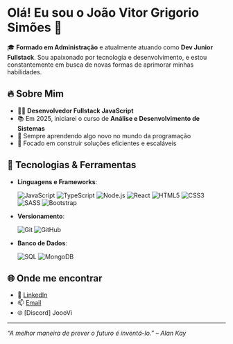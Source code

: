 # Olá! Eu sou o João Vitor Grigorio Simões 👋

🎓 **Formado em Administração** e atualmente atuando como **Dev Junior Fullstack**. Sou apaixonado por tecnologia e desenvolvimento, e estou constantemente em busca de novas formas de aprimorar minhas habilidades.

## 🔥 Sobre Mim
- 👨‍💻 **Desenvolvedor Fullstack JavaScript**
- 📚 Em 2025, iniciarei o curso de **Análise e Desenvolvimento de Sistemas**
- 🌱 Sempre aprendendo algo novo no mundo da programação
- 🎯 Focado em construir soluções eficientes e escaláveis

## 🚀 Tecnologias & Ferramentas
- **Linguagens e Frameworks**:

  ![JavaScript](https://img.shields.io/badge/-JavaScript-F7DF1E?logo=javascript&logoColor=black&style=flat-square)
  ![TypeScript](https://img.shields.io/badge/-TypeScript-007ACC?logo=typescript&logoColor=white&style=flat-square)
  ![Node.js](https://img.shields.io/badge/-Node.js-339933?logo=node.js&logoColor=white&style=flat-square)
  ![React](https://img.shields.io/badge/-React-61DAFB?logo=react&logoColor=white&style=flat-square)
  ![HTML5](https://img.shields.io/badge/-HTML5-E34F26?logo=html5&logoColor=white&style=flat-square)
  ![CSS3](https://img.shields.io/badge/-CSS3-1572B6?logo=css3&logoColor=white&style=flat-square)
  ![SASS](https://img.shields.io/badge/-SASS-CC6699?logo=sass&logoColor=white&style=flat-square)
  ![Bootstrap](https://img.shields.io/badge/-Bootstrap-7952B3?logo=bootstrap&logoColor=white&style=flat-square)

- **Versionamento**:
  
  ![Git](https://img.shields.io/badge/-Git-F05032?logo=git&logoColor=white&style=flat-square)
  ![GitHub](https://img.shields.io/badge/-GitHub-181717?logo=github&logoColor=white&style=flat-square)

- **Banco de Dados**:

  ![SQL](https://img.shields.io/badge/-SQL-4479A1?logo=mysql&logoColor=white&style=flat-square)
  ![MongoDB](https://img.shields.io/badge/-MongoDB-47A248?logo=mongodb&logoColor=white&style=flat-square)

## 🌐 Onde me encontrar
- 💼 [LinkedIn](https://www.linkedin.com/in/joaovitorgrigorio/)  
- 📫 [Email](mailto:jvgrigorio.simoes@gmail.com)
- 🌐 [Discord] JoooVi
---

_“A melhor maneira de prever o futuro é inventá-lo.” – Alan Kay_
